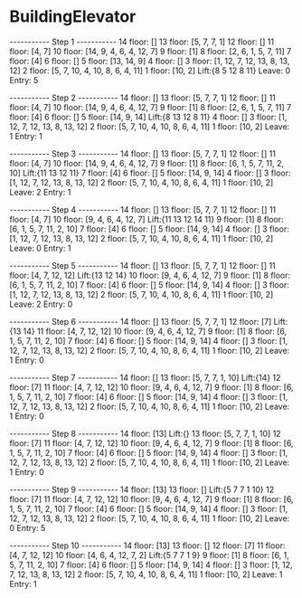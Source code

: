 # BuildingElevator
----------- Step 1 -----------
14 floor: []
13 floor: [5, 7, 7, 1]
12 floor: []
11 floor: [4, 7]
10 floor: [14, 9, 4, 6, 4, 12, 7]
9 floor: [1]
8 floor: [2, 6, 1, 5, 7, 11]
7 floor: [4]
6 floor: []
5 floor: [13, 14, 9]
4 floor: []
3 floor: [1, 12, 7, 12, 13, 8, 13, 12]
2 floor: [5, 7, 10, 4, 10, 8, 6, 4, 11]
1 floor: [10, 2] Lift:{8 5 12 8 11}
Leave: 0 Entry: 5

----------- Step 2 -----------
14 floor: []
13 floor: [5, 7, 7, 1]
12 floor: []
11 floor: [4, 7]
10 floor: [14, 9, 4, 6, 4, 12, 7]
9 floor: [1]
8 floor: [2, 6, 1, 5, 7, 11]
7 floor: [4]
6 floor: []
5 floor: [14, 9, 14] Lift:{8 13 12 8 11}
4 floor: []
3 floor: [1, 12, 7, 12, 13, 8, 13, 12]
2 floor: [5, 7, 10, 4, 10, 8, 6, 4, 11]
1 floor: [10, 2]
Leave: 1 Entry: 1

----------- Step 3 -----------
14 floor: []
13 floor: [5, 7, 7, 1]
12 floor: []
11 floor: [4, 7]
10 floor: [14, 9, 4, 6, 4, 12, 7]
9 floor: [1]
8 floor: [6, 1, 5, 7, 11, 2, 10] Lift:{11 13 12 11}
7 floor: [4]
6 floor: []
5 floor: [14, 9, 14]
4 floor: []
3 floor: [1, 12, 7, 12, 13, 8, 13, 12]
2 floor: [5, 7, 10, 4, 10, 8, 6, 4, 11]
1 floor: [10, 2]
Leave: 2 Entry: 1

----------- Step 4 -----------
14 floor: []
13 floor: [5, 7, 7, 1]
12 floor: []
11 floor: [4, 7]
10 floor: [9, 4, 6, 4, 12, 7] Lift:{11 13 12 14 11}
9 floor: [1]
8 floor: [6, 1, 5, 7, 11, 2, 10]
7 floor: [4]
6 floor: []
5 floor: [14, 9, 14]
4 floor: []
3 floor: [1, 12, 7, 12, 13, 8, 13, 12]
2 floor: [5, 7, 10, 4, 10, 8, 6, 4, 11]
1 floor: [10, 2]
Leave: 0 Entry: 1

----------- Step 5 -----------
14 floor: []
13 floor: [5, 7, 7, 1]
12 floor: []
11 floor: [4, 7, 12, 12] Lift:{13 12 14}
10 floor: [9, 4, 6, 4, 12, 7]
9 floor: [1]
8 floor: [6, 1, 5, 7, 11, 2, 10]
7 floor: [4]
6 floor: []
5 floor: [14, 9, 14]
4 floor: []
3 floor: [1, 12, 7, 12, 13, 8, 13, 12]
2 floor: [5, 7, 10, 4, 10, 8, 6, 4, 11]
1 floor: [10, 2]
Leave: 2 Entry: 0

----------- Step 6 -----------
14 floor: []
13 floor: [5, 7, 7, 1]
12 floor: [7] Lift:{13 14}
11 floor: [4, 7, 12, 12]
10 floor: [9, 4, 6, 4, 12, 7]
9 floor: [1]
8 floor: [6, 1, 5, 7, 11, 2, 10]
7 floor: [4]
6 floor: []
5 floor: [14, 9, 14]
4 floor: []
3 floor: [1, 12, 7, 12, 13, 8, 13, 12]
2 floor: [5, 7, 10, 4, 10, 8, 6, 4, 11]
1 floor: [10, 2]
Leave: 1 Entry: 0

----------- Step 7 -----------
14 floor: []
13 floor: [5, 7, 7, 1, 10] Lift:{14}
12 floor: [7]
11 floor: [4, 7, 12, 12]
10 floor: [9, 4, 6, 4, 12, 7]
9 floor: [1]
8 floor: [6, 1, 5, 7, 11, 2, 10]
7 floor: [4]
6 floor: []
5 floor: [14, 9, 14]
4 floor: []
3 floor: [1, 12, 7, 12, 13, 8, 13, 12]
2 floor: [5, 7, 10, 4, 10, 8, 6, 4, 11]
1 floor: [10, 2]
Leave: 1 Entry: 0

----------- Step 8 -----------
14 floor: [13] Lift:{}
13 floor: [5, 7, 7, 1, 10]
12 floor: [7]
11 floor: [4, 7, 12, 12]
10 floor: [9, 4, 6, 4, 12, 7]
9 floor: [1]
8 floor: [6, 1, 5, 7, 11, 2, 10]
7 floor: [4]
6 floor: []
5 floor: [14, 9, 14]
4 floor: []
3 floor: [1, 12, 7, 12, 13, 8, 13, 12]
2 floor: [5, 7, 10, 4, 10, 8, 6, 4, 11]
1 floor: [10, 2]
Leave: 1 Entry: 0

----------- Step 9 -----------
14 floor: [13]
13 floor: [] Lift:{5 7 7 1 10}
12 floor: [7]
11 floor: [4, 7, 12, 12]
10 floor: [9, 4, 6, 4, 12, 7]
9 floor: [1]
8 floor: [6, 1, 5, 7, 11, 2, 10]
7 floor: [4]
6 floor: []
5 floor: [14, 9, 14]
4 floor: []
3 floor: [1, 12, 7, 12, 13, 8, 13, 12]
2 floor: [5, 7, 10, 4, 10, 8, 6, 4, 11]
1 floor: [10, 2]
Leave: 0 Entry: 5

----------- Step 10 -----------
14 floor: [13]
13 floor: []
12 floor: [7]
11 floor: [4, 7, 12, 12]
10 floor: [4, 6, 4, 12, 7, 2] Lift:{5 7 7 1 9}
9 floor: [1]
8 floor: [6, 1, 5, 7, 11, 2, 10]
7 floor: [4]
6 floor: []
5 floor: [14, 9, 14]
4 floor: []
3 floor: [1, 12, 7, 12, 13, 8, 13, 12]
2 floor: [5, 7, 10, 4, 10, 8, 6, 4, 11]
1 floor: [10, 2]
Leave: 1 Entry: 1
